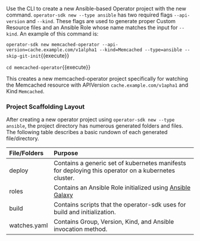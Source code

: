 Use the CLI to create a new Ansible-based Operator project with the new command.
 `operator-sdk new --type ansible` has two required flags `--api-version` and
 `--kind`. These flags are used to generate proper Custom Resource files and an
 Ansible Role whose name matches the input for `--kind`. An example of this
 command is:

`operator-sdk new memcached-operator --api-version=cache.example.com/v1alpha1 --kind=Memcached --type=ansible --skip-git-init`{{execute}}

`cd memcached-operator`{{execute}}

This creates a new memcached-operator project specifically for watching the
Memcached resource with APIVersion `cache.example.com/v1apha1` and Kind
`Memcached`.

### Project Scaffolding Layout

After creating a new operator project using `operator-sdk new --type ansible`,
the project directory has numerous generated folders and files. The following
table describes a basic rundown of each generated file/directory.

| File/Folders   | Purpose                           |
| :---           | :--- |
| deploy | Contains a generic set of kubernetes manifests for deploying this operator on a kubernetes cluster. |
| roles | Contains an Ansible Role initialized using [Ansible Galaxy](https://docs.ansible.com/ansible/latest/reference_appendices/galaxy.html)
| build | Contains scripts that the operator-sdk uses for build and initialization. |
| watches.yaml | Contains Group, Version, Kind, and Ansible invocation method. |

